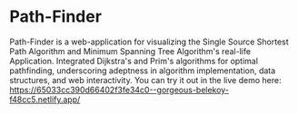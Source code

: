 # Path-Finder
Path-Finder is a web-application for visualizing the Single Source Shortest Path Algorithm and Minimum Spanning Tree Algorithm's real-life Application.
Integrated Dijkstra's and Prim's algorithms for optimal pathfinding, underscoring adeptness in algorithm implementation, data structures, and web interactivity.
You can try it out in the live demo here: https://65033cc390d66402f3fe34c0--gorgeous-belekoy-f48cc5.netlify.app/

